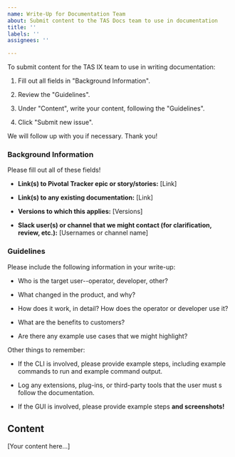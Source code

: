 ```yaml
---
name: Write-Up for Documentation Team
about: Submit content to the TAS Docs team to use in documentation
title: ''
labels: ''
assignees: ''

---
```


To submit content for the TAS IX team to use in writing documentation:

1. Fill out all fields in "Background Information".

1. Review the "Guidelines".

1. Under "Content", write your content, following the "Guidelines".

1. Click "Submit new issue".

We will follow up with you if necessary. Thank you!

### Background Information

Please fill out all of these fields!

* **Link(s) to Pivotal Tracker epic or story/stories:** [Link]

* **Link(s) to any existing documentation:** [Link]

* **Versions to which this applies:** [Versions]

* **Slack user(s) or channel that we might contact (for clarification, review, etc.):** [Usernames or channel name]

### Guidelines

Please include the following information in your write-up:

* Who is the target user--operator, developer, other?

* What changed in the product, and why?

* How does it work, in detail? How does the operator or developer use it?

* What are the benefits to customers?

* Are there any example use cases that we might highlight?

Other things to remember:

* If the CLI is involved, please provide example steps, including example commands to run and example command output.

* Log any extensions, plug-ins, or third-party tools that the user must s follow the documentation.

* If the GUI is involved, please provide example steps **and screenshots!**

## Content

[Your content here...]
